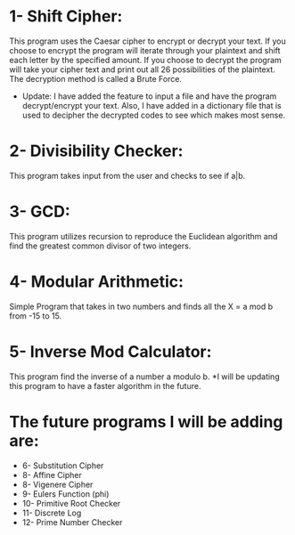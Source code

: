 # 1- Shift Cipher:
This program uses the Caesar cipher to encrypt or decrypt your text.
If you choose to encrypt the program will iterate through your plaintext
and shift each letter by the specified amount. If you choose to decrypt
the program will take your cipher text and print out all 26 possibilities 
of the plaintext. The decryption method is called a Brute Force. 
* Update: I have added the feature to input a file and have the program decrypt/encrypt your text. 
Also, I have added in a dictionary file that is used to decipher the decrypted codes to see which makes most sense.

# 2- Divisibility Checker:
This program takes input from the user and checks to see if a|b. 

# 3- GCD:
This program utilizes recursion to reproduce the Euclidean algorithm and find the 
greatest common divisor of two integers.

# 4- Modular Arithmetic:
Simple Program that takes in two numbers and finds all the X = a mod b 
from -15 to 15.

# 5- Inverse Mod Calculator:
This program find the inverse of a number a modulo b.
*I will be updating this program to have a faster algorithm in the future.

# The future programs I will be adding are:
* 6- Substitution Cipher
* 8- Affine Cipher
* 8- Vigenere Cipher
* 9- Eulers Function (phi)
* 10- Primitive Root Checker
* 11- Discrete Log
* 12- Prime Number Checker
